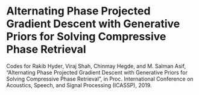 # Alternating Phase Projected Gradient Descent with Generative Priors for Solving Compressive Phase Retrieval
Codes for Rakib Hyder, Viraj Shah, Chinmay Hegde, and M. Salman Asif, “Alternating Phase Projected Gradient
Descent with Generative Priors for Solving Compressive Phase Retrieval”, in Proc. International Conference
on Acoustics, Speech, and Signal Processing (ICASSP), 2019.
